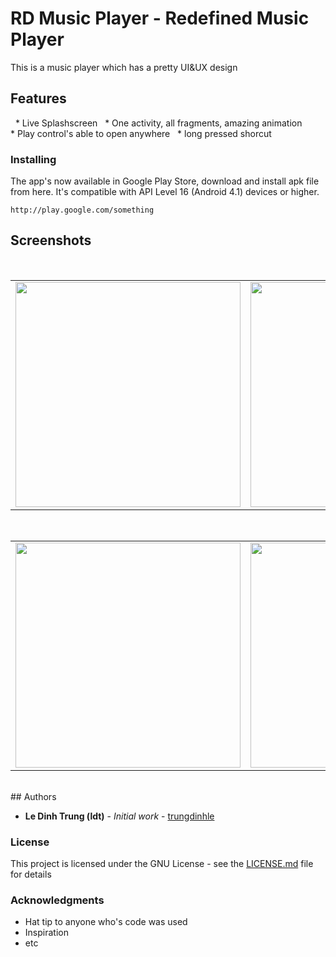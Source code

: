 # RD Music Player - Redefined Music Player
This is a  music player which has a pretty UI&UX design
## Features
   * Live Splashscreen
   * One activity, all fragments, amazing animation
   * Play control's able to open anywhere
   * long pressed shorcut
### Installing
The app's now available in Google Play Store, download and install apk file from here. It's compatible with API Level 16 (Android 4.1) devices or higher.
```
http://play.google.com/something
```
## Screenshots
</br>
<div align="center">
   <table align="center" border="0" width="720">
  <tr>
    <td>
<img width="360"
src="https://user-images.githubusercontent.com/33343210/32365878-4f86e14a-c0ae-11e7-8ceb-1e6c19b7d0c5.png"/>
       <td><img width="360"
src="https://user-images.githubusercontent.com/33343210/32367540-085bf45c-c0b5-11e7-9a2f-d9fc0c1bb196.gif"/>
    </td>
     <td> <img width="360"
src="https://user-images.githubusercontent.com/33343210/32425020-bba00588-c2e2-11e7-8fb2-765fd1e24d17.png"/></td>
     </tr>
  </table>
  </div>
</br>
<div align="center">
  <table align="center" border="0" width="720">
  <tr>
    <td> <img width="360"
src="https://user-images.githubusercontent.com/33343210/32425020-bba00588-c2e2-11e7-8fb2-765fd1e24d17.png"/></td>
    <td> <img width="360"
src="https://user-images.githubusercontent.com/33343210/32425024-caf45124-c2e2-11e7-8534-997f0acc85ce.png"/></td>
  </tr>
</table>
  </div>
</br>
## Authors

* **Le Dinh Trung (ldt)** - *Initial work* - [trungdinhle](https://github.com/trungdinhle)


### License

This project is licensed under the GNU License - see the [LICENSE.md](https://github.com/LICENSE.md) file for details

### Acknowledgments

* Hat tip to anyone who's code was used
* Inspiration
* etc

